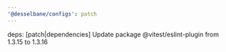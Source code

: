 ```yaml
---
'@desselbane/configs': patch
---
```


deps: [patch|dependencies] Update package @vitest/eslint-plugin from 1.3.15 to 1.3.16

